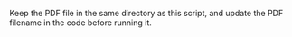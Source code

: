 Keep the PDF file in the same directory as this script, and update the PDF filename in the code before running it.

